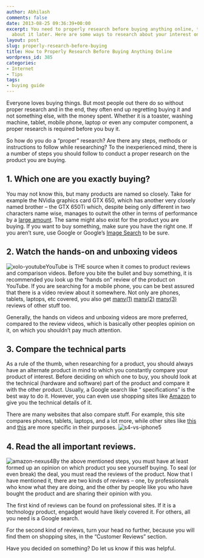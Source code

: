```yaml
---
author: Abhilash
comments: false
date: 2013-08-25 09:36:39+00:00
excerpt: You need to properly research before buying anything online, to avoid regretting
  about it later. Here are some ways to research about your interest online.
layout: post
slug: properly-research-before-buying
title: How to Properly Research Before Buying Anything Online
wordpress_id: 385
categories:
- Internet
- Tips
tags:
- buying guide
---
```


Everyone loves buying things. But most people out there do so without proper research and in the end, they often end up regretting buying it and not something else, with the money spent. Whether it is a toaster, washing machine, tablet, mobile phone, laptop or even any computer component, a proper research is required before you buy it.

So how do you do a “proper” research? Are there any steps, methods or instructions to follow while researching? To the inexperienced mind, there is a number of steps you should follow to conduct a proper research on the product you are buying.


## 1. Which one are you exactly buying?


You may not know this, but many products are named so closely. Take for example the NVidia graphics card GTX 650, which has another very closely named brother – the GTX 650Ti which, despite being only different in two characters name wise, manages to outwit the other in terms of performance by a [large amount](http://www.hwcompare.com/13623/geforce-gtx-650-vs-geforce-gtx-650-ti/). The same might also exist for the product you are buying. If you want to buy something, make sure you have the right one. If you aren’t sure, use Google or Google’s [Image Search](http://www.google.com/imghp) to be sure.


## 2. Watch the hands-on and unboxing videos


![xolo-youtube](http://img.techcovered.org/tc/xolo-youtube.png)YouTube is THE source when it comes to product reviews and comparison videos. Before you bite the bullet and buy something, it is recommended you look up the “hands on” review of the product on YouTube. If you are searching for a mobile phone, you can be best assured that there is a video review about it somewhere. Not only are phones, tablets, laptops, etc covered, you also get [many(1)](http://www.youtube.com/watch?v=pdJboKfYFFw) [many(2)](http://www.youtube.com/watch?v=HHqdZ9LDzK4) [many(3)](http://www.youtube.com/watch?v=vq6d6zla27M) reviews of other stuff too.

Generally, the hands on videos and unboxing videos are more preferred, compared to the review videos, which is basically other peoples opinion on it, on which you shouldn’t pay much attention.


## 3. Compare the technical parts


As a rule of the thumb, when researching for a product, you should always have an alternate product in mind to which you constantly compare your product of interest. Before deciding on which one to buy, you should look at the technical (hardware and software) part of the product and compare it with the other product. Usually, a Google search like “<your product name> specifications” is the best way to do it. However, you can even use shopping sites like [Amazon](http://www.amazon.com/Google-Nexus-Tablet-7-Inch-Black/dp/B00DVFLJDS/) to give you the technical details of it.

There are many websites that also compare stuff. For example, this site compares phones, tablets, laptops, and a lot more, while other sites like [this](http://cpuboss.com) and [this](http://gpuboss.com) are more specific in their purposes. ![s4-vs-iphone5](http://img.techcovered.org/tc/s4-vs-iphone5.png)


## 4. Read the all important reviews.


![amazon-nexus4](http://img.techcovered.org/tc/amazon-nexus4.png)By the above mentioned steps, you must have at least formed up an opinion on which product you see yourself buying. To seal (or even break) the deal, you must read the reviews of the product. Now that I have mentioned it, there are two kinds of reviews – one, by professionals who know what they are doing, and the other by people like you who have bought the product and are sharing their opinion with you.

The first kind of reviews can be found on professional sites. If it is a technology product, engadget would have likely covered it. For others, all you need is a Google search.

For the second kind of reviews, turn your head no further, because you will find them on shopping sites, in the “Customer Reviews” section.

Have you decided on something? Do let us know if this was helpful.
